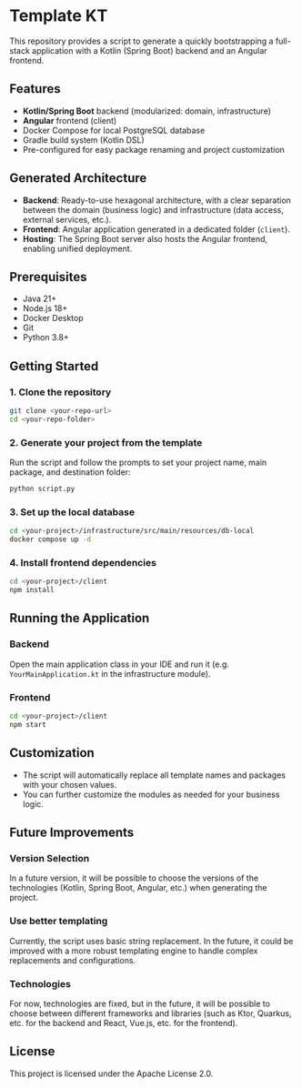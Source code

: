 # Template KT

This repository provides a script to generate a quickly bootstrapping a full-stack application with a Kotlin (Spring Boot) backend and an Angular frontend.

## Features
- **Kotlin/Spring Boot** backend (modularized: domain, infrastructure)
- **Angular** frontend (client)
- Docker Compose for local PostgreSQL database
- Gradle build system (Kotlin DSL)
- Pre-configured for easy package renaming and project customization

## Generated Architecture
- **Backend**: Ready-to-use hexagonal architecture, with a clear separation between the domain (business logic) and infrastructure (data access, external services, etc.).
- **Frontend**: Angular application generated in a dedicated folder (`client`).
- **Hosting**: The Spring Boot server also hosts the Angular frontend, enabling unified deployment.

## Prerequisites
- Java 21+
- Node.js 18+
- Docker Desktop
- Git
- Python 3.8+

## Getting Started

### 1. Clone the repository
```bash
git clone <your-repo-url>
cd <your-repo-folder>
```

### 2. Generate your project from the template
Run the script and follow the prompts to set your project name, main package, and destination folder:
```bash
python script.py
```

### 3. Set up the local database
```bash
cd <your-project>/infrastructure/src/main/resources/db-local
docker compose up -d
```

### 4. Install frontend dependencies
```bash
cd <your-project>/client
npm install
```

## Running the Application

### Backend
Open the main application class in your IDE and run it (e.g. `YourMainApplication.kt` in the infrastructure module).

### Frontend
```bash
cd <your-project>/client
npm start
```

## Customization
- The script will automatically replace all template names and packages with your chosen values.
- You can further customize the modules as needed for your business logic.



## Future Improvements
###  Version Selection
In a future version, it will be possible to choose the versions of the technologies (Kotlin, Spring Boot, Angular, etc.) when generating the project.

### Use better templating
Currently, the script uses basic string replacement. In the future, it could be improved with a more robust templating engine to handle complex replacements and configurations.

### Technologies

For now, technologies are fixed,  but in the future, it will be possible to choose between different frameworks and libraries (such as Ktor, Quarkus, etc. for the backend and React, Vue.js, etc. for the frontend).

## License
This project is licensed under the Apache License 2.0.

